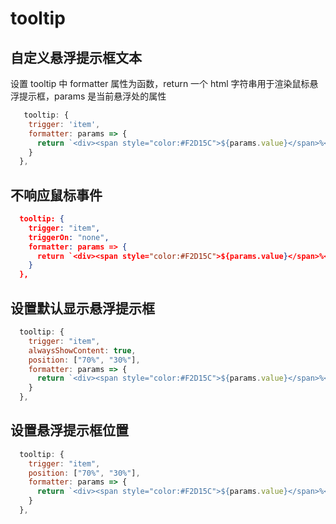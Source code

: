 # tooltip

## 自定义悬浮提示框文本

设置 tooltip 中 formatter 属性为函数，return 一个 html 字符串用于渲染鼠标悬浮提示框，params 是当前悬浮处的属性

```js
   tooltip: {
    trigger: 'item', 
    formatter: params => {
      return `<div><span style="color:#F2D15C">${params.value}</span>%</div>`
    }
  },
```

## 不响应鼠标事件

```json
  tooltip: {
    trigger: "item",
    triggerOn: "none",
    formatter: params => {
      return `<div><span style="color:#F2D15C">${params.value}</span>%</div>`
    }
  },
```

## 设置默认显示悬浮提示框

```js
  tooltip: {
    trigger: "item",
    alwaysShowContent: true,
    position: ["70%", "30%"],
    formatter: params => {
      return `<div><span style="color:#F2D15C">${params.value}</span>%</div>`
    }
  },
```

## 设置悬浮提示框位置

```js
  tooltip: {
    trigger: "item",
    position: ["70%", "30%"],
    formatter: params => {
      return `<div><span style="color:#F2D15C">${params.value}</span>%</div>`
    }
  },
```

